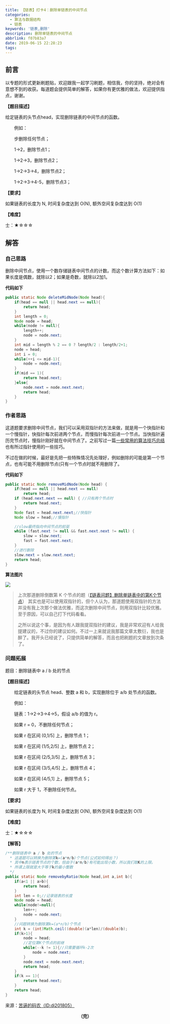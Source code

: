 ```yaml
---
title: 【链表】打卡4：删除单链表的中间节点
categories:
  - 算法与数据结构
  - 链表
keywords: '链表,删除'
description: 删除单链表的中间节点
abbrlink: f07b83a7
date: 2019-06-15 22:28:23
tags:
---
```


## 前言

以专题的形式更新刷题贴，欢迎跟我一起学习刷题，相信我，你的坚持，绝对会有意想不到的收获。每道题会提供简单的解答，如果你有更优雅的做法，欢迎提供指点，谢谢。

**【题目描述】**

给定链表的头节点head，实现删除链表的中间节点的函数。

　　例如：

　　步删除任何节点；

　　1->2，删除节点1；

　　1->2->3，删除节点2；

　　1->2->3->4，删除节点2；

　　1->2->3->4-5，删除节点3；

**【要求】**

如果链表的长度为 N, 时间复杂度达到 O(N), 额外空间复杂度达到 O(1)

**【难度】**

士：★☆☆☆

## 解答

### 自己思路

删除中间节点，使用一个数存储链表中间节点的计数。而这个数计算方法如下：如果长度是偶数，就除以2；如果是奇数，就除以2加1。

**代码如下**

~~~java
public static Node deleteMidNode(Node head){
	if(head == null || head.next == null){
		return head;
	}
    int length = 0;
    Node node = head;
    while(node != null){
        length++;
        node = node.next;
    }
    int mid = length % 2 == 0 ? length/2 : length/2+1; 
    node = head;
    int i = 0;
    while(++i <= mid-1){
        node = node.next;
    }
    if(mid == 1){
        return head.next;
    }else{
        node.next = node.next.next;
        return head;
    }
}
~~~

### 作者思路

这道题要求删除中间节点，我们可以采用双指针的方法来做，就是用一个快指针和一个慢指针，快指针每次前进两个节点，而慢指针每次前进一个节点。当快指针遍历完节点时，慢指针刚好就在中间节点了。之前写过一篇[一些常用的算法技巧总结](http://mp.weixin.qq.com/s?__biz=MzUxNzg0MDc1Mg==&mid=2247484556&idx=1&sn=c1de2e3dceb78ee85fa83914422a90d4&chksm=f9934e93cee4c78518caa8bd9defa714cbf8b9281ebb5e50bde2763cd0545a3e369732d026b0&scene=21#wechat_redirect)也有所过指针使用的一些技巧。

不过在做的时候，最好是先把一些特殊情况先处理好，例如删除的可能是第一个节点，也有可能不用删除节点(只有一个节点时就不用删除了。

**代码如下**

```java
public static Node removeMidNode(Node head) {
    if(head == null || head.next == null)
        return head;
    if (head.next.next == null) { //只有两个节点时
        return head.next;
    }
    Node fast = head.next.next;//快指针
    Node slow = head;//慢指针

    //slow最终指向中间节点的前驱
    while (fast.next != null && fast.next.next != null) {
        slow = slow.next;
        fast = fast.next.next;
    }
    //进行删除
    slow.next = slow.next.next;
    return head;
}
```

**算法图片**

![](http://ww1.sinaimg.cn/large/75a4a8eegy1g449ufyigrj20qq0fj3yo.jpg)

> 上次那道删除倒数第 K 个节点的题（[【链表问题】删除单链表中的第K个节点](http://mp.weixin.qq.com/s?__biz=MzUxNzg0MDc1Mg==&mid=2247484827&idx=2&sn=440efec9f37954d0867bcb213e1d12cb&chksm=f9934f84cee4c69263fcb6706a8ca053293deb6607360c8726e30885f5cf29364691918e2ebe&scene=21#wechat_redirect)） 其实也是可以使用双指针的，但个人认为，那道题使用双指针的方法并没有我上次那个做法优雅，而这次删除中间节点，则用双指针比较优雅。至于原因，可以自己打下代码看看。
>
> 
>
> 之所以说这个事，是因为有人跟我提双指针的建议，我是非常欢迎有人给我提建议的，不过你的建议如何。不过一上来就说我那篇文章太敷衍，我也是醉了。我开头已经说了，只提供简单的解答，而且也把刷题的文章放到次条了。

### 问题拓展

题目：删除链表中 a / b 处的节点

**【题目描述】**

　　给定链表的头节点 head、整数 a 和 b，实现删除位于 a/b 处节点的函数。

　　例如：

　　链表：1->2->3->4->5，假设 a/b 的值为 r。

　　如果 r = 0，不删除任何节点；

　　如果 r 在区间 (0,1/5] 上，删除节点 1；

　　如果 r 在区间 (1/5,2/5] 上，删除节点 2；

　　如果 r 在区间 (2/5,3/5] 上，删除节点 3；

　　如果 r 在区间 (3/5,4/5] 上，删除节点 4；

　　如果 r 在区间 (4/5,1] 上，删除节点 5；

　　如果 r 大于 1，不删除任何节点。

**【要求】**

如果链表的长度为 N, 时间复杂度达到 O(N), 额外空间复杂度达到 O(1)

**【难度】**

士：★☆☆☆

**【解答】**

~~~java
/**删除链表中 a / b 处的节点
  * 这道题可以转换为删除第k=(a*n/b)个节点(公式如何得出？)
  * 其中n表示链表节点的个数，但由于(a*n/b)有可能出现小数，所以我们取K的上限。
  * 所谓上限就是大于等于k的最小整数
  */
public static Node removebyRatio(Node head,int a,int b){
    if(a<1 || a>b){
        return head;
    }
    int len = 0;//记录链表的长度
    Node node = head;
    while(node!=null){
        len++;
        node = node.next;
    }
    //问题转换为删除第k=(a*n/b)个节点
    int k = (int)Math.ceil((double)(a*len)/(double)b);
    if(k>1){
        node = head;
        //定位第K个节点的前继
        while(--k != 1){//只需要循环k-2次
            node = node.next;
        }
        node.next = node.next.next;
        return head;
    }
    if(k == 1){
        return head.next;
    }
    return head;
}
~~~

来源：[苦逼的码农（ID:di201805）](<https://mp.weixin.qq.com/s?__biz=Mzg2NzA4MTkxNQ==&mid=2247485181&idx=2&sn=ab69ac31e5eda8b8c4610a082dc13bdd&chksm=ce404d29f937c43fb8648f268935e8563fc042bef4d9902567c3935fefc900f2341912092384&scene=21#wechat_redirect>)

<center style="font-weight:bold">（完）</center>


